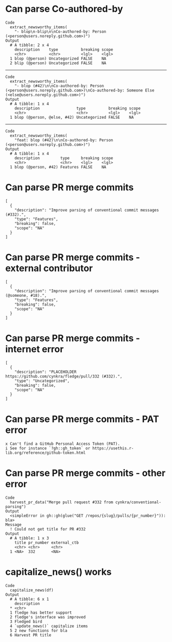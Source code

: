 # Can parse Co-authored-by

    Code
      extract_newsworthy_items(
        "- blop\n-blip\n\nCo-authored-by: Person (<person@users.noreply.github.com>)")
    Output
      # A tibble: 2 x 4
        description    type          breaking scope
        <chr>          <chr>         <lgl>    <lgl>
      1 blop (@person) Uncategorized FALSE    NA   
      2 blip (@person) Uncategorized FALSE    NA   

---

    Code
      extract_newsworthy_items(
        "- blop (#42)\n\nCo-authored-by: Person (<person@users.noreply.github.com>)\nCo-authored-by: Someone Else (<else@users.noreply.github.com>)")
    Output
      # A tibble: 1 x 4
        description                type          breaking scope
        <chr>                      <chr>         <lgl>    <lgl>
      1 blop (@person, @else, #42) Uncategorized FALSE    NA   

---

    Code
      extract_newsworthy_items(
        "feat: blop (#42)\n\nCo-authored-by: Person (<person@users.noreply.github.com>)")
    Output
      # A tibble: 1 x 4
        description         type     breaking scope
        <chr>               <chr>    <lgl>    <lgl>
      1 blop (@person, #42) Features FALSE    NA   

# Can parse PR merge commits

    [
      {
        "description": "Improve parsing of conventional commit messages (#332).",
        "type": "Features",
        "breaking": false,
        "scope": "NA"
      }
    ] 

# Can parse PR merge commits - external contributor

    [
      {
        "description": "Improve parsing of conventional commit messages (@someone, #18).",
        "type": "Features",
        "breaking": false,
        "scope": "NA"
      }
    ] 

# Can parse PR merge commits - internet error

    [
      {
        "description": "PLACEHOLDER https://github.com/cynkra/fledge/pull/332 (#332).",
        "type": "Uncategorized",
        "breaking": false,
        "scope": "NA"
      }
    ] 

# Can parse PR merge commits - PAT error

    x Can't find a GitHub Personal Access Token (PAT).
    i See for instance `?gh::gh_token` or https://usethis.r-lib.org/reference/github-token.html

# Can parse PR merge commits - other error

    Code
      harvest_pr_data("Merge pull request #332 from cynkra/conventional-parsing")
    Output
      <simpleError in gh::gh(glue("GET /repos/{slug}/pulls/{pr_number}")): bla>
    Message
      ! Could not get title for PR #332
    Output
      # A tibble: 1 x 3
        title pr_number external_ctb
        <chr> <chr>     <chr>       
      1 <NA>  332       <NA>        

# capitalize_news() works

    Code
      capitalize_news(df)
    Output
      # A tibble: 6 x 1
        description                     
      * <chr>                           
      1 fledge has better support       
      2 fledge's interface was improved 
      3 Fledged bird                    
      4 `update_news()` capitalize items
      5 2 new functions for bla         
      6 Harvest PR title                

